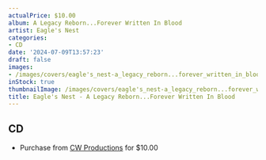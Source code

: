 ```yaml
---
actualPrice: $10.00
album: A Legacy Reborn...Forever Written In Blood
artist: Eagle's Nest
categories:
- CD
date: '2024-07-09T13:57:23'
draft: false
images:
- /images/covers/eagle's_nest-a_legacy_reborn...forever_written_in_blood.png
inStock: true
thumbnailImage: /images/covers/eagle's_nest-a_legacy_reborn...forever_written_in_blood-thumb.png
title: Eagle's Nest - A Legacy Reborn...Forever Written In Blood
---
```


## CD
* Purchase from [CW Productions](https://shop.cwproductions.net/products/eagles-nest-a-legacy-reborn-forever-written-in-blood-cd) for $10.00
